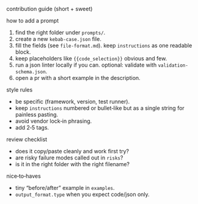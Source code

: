 contribution guide (short + sweet)

how to add a prompt
1) find the right folder under `prompts/`.
2) create a new `kebab-case.json` file.
3) fill the fields (see `file-format.md`). keep `instructions` as one readable block.
4) keep placeholders like `{{code_selection}}` obvious and few.
5) run a json linter locally if you can. optional: validate with `validation-schema.json`.
6) open a pr with a short example in the description.

style rules
- be specific (framework, version, test runner).
- keep `instructions` numbered or bullet‑like but as a single string for painless pasting.
- avoid vendor lock‑in phrasing.
- add 2‑5 tags.

review checklist
- does it copy/paste cleanly and work first try?
- are risky failure modes called out in `risks`?
- is it in the right folder with the right filename?

nice‑to‑haves
- tiny “before/after” example in `examples`.
- `output_format.type` when you expect code/json only.
